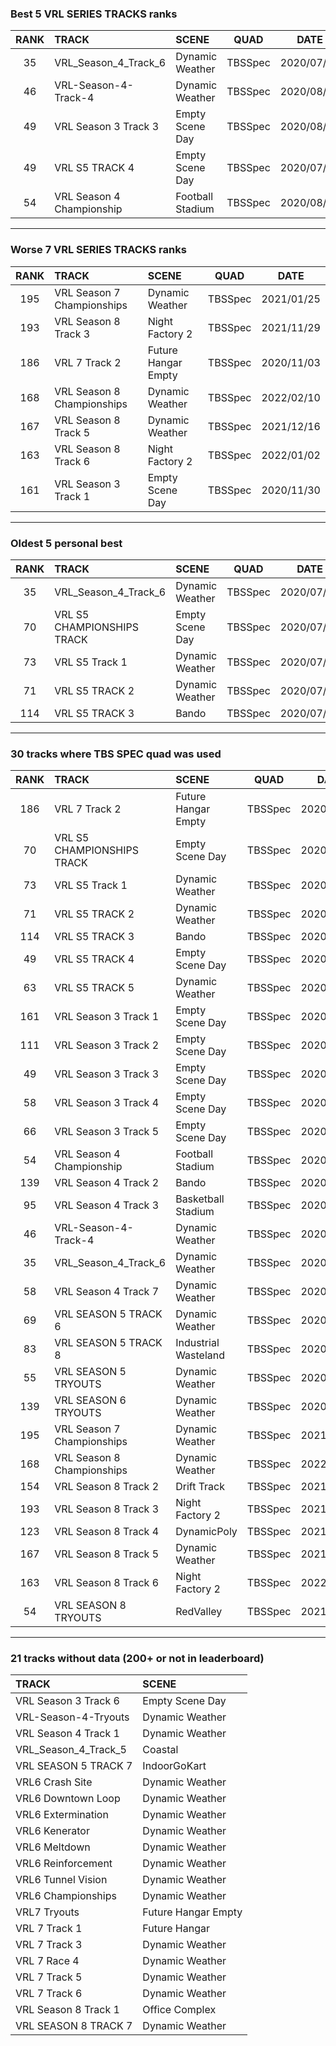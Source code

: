 ### Best 5 VRL SERIES TRACKS ranks
|RANK|TRACK|SCENE|QUAD|DATE|
|:---:|:---|:---|:---:|:---:|
|35|VRL_Season_4_Track_6|Dynamic Weather|TBSSpec|2020/07/18|
|46|VRL-Season-4-Track-4|Dynamic Weather|TBSSpec|2020/08/30|
|49|VRL Season 3 Track 3|Empty Scene Day|TBSSpec|2020/08/30|
|49|VRL S5 TRACK 4|Empty Scene Day|TBSSpec|2020/07/23|
|54|VRL Season 4 Championship|Football Stadium|TBSSpec|2020/08/30|
---
### Worse 7 VRL SERIES TRACKS ranks
|RANK|TRACK|SCENE|QUAD|DATE|
|:---:|:---|:---|:---:|:---:|
|195|VRL Season 7 Championships|Dynamic Weather|TBSSpec|2021/01/25|
|193|VRL Season 8 Track 3|Night Factory 2|TBSSpec|2021/11/29|
|186|VRL 7 Track 2|Future Hangar Empty|TBSSpec|2020/11/03|
|168|VRL Season 8 Championships|Dynamic Weather|TBSSpec|2022/02/10|
|167|VRL Season 8 Track 5|Dynamic Weather|TBSSpec|2021/12/16|
|163|VRL Season 8 Track 6|Night Factory 2|TBSSpec|2022/01/02|
|161|VRL Season 3 Track 1|Empty Scene Day|TBSSpec|2020/11/30|
---
### Oldest 5 personal best
|RANK|TRACK|SCENE|QUAD|DATE|
|:---:|:---|:---|:---:|:---:|
|35|VRL_Season_4_Track_6|Dynamic Weather|TBSSpec|2020/07/18|
|70|VRL S5 CHAMPIONSHIPS TRACK|Empty Scene Day|TBSSpec|2020/07/23|
|73|VRL S5 Track 1|Dynamic Weather|TBSSpec|2020/07/23|
|71|VRL S5 TRACK 2|Dynamic Weather|TBSSpec|2020/07/23|
|114|VRL S5 TRACK 3|Bando|TBSSpec|2020/07/23|
---
### 30 tracks where TBS SPEC quad was used
|RANK|TRACK|SCENE|QUAD|DATE|
|:---:|:---|:---|:---:|:---:|
|186|VRL 7 Track 2|Future Hangar Empty|TBSSpec|2020/11/03|
|70|VRL S5 CHAMPIONSHIPS TRACK|Empty Scene Day|TBSSpec|2020/07/23|
|73|VRL S5 Track 1|Dynamic Weather|TBSSpec|2020/07/23|
|71|VRL S5 TRACK 2|Dynamic Weather|TBSSpec|2020/07/23|
|114|VRL S5 TRACK 3|Bando|TBSSpec|2020/07/23|
|49|VRL S5 TRACK 4|Empty Scene Day|TBSSpec|2020/07/23|
|63|VRL S5 TRACK 5|Dynamic Weather|TBSSpec|2020/07/23|
|161|VRL Season 3 Track 1|Empty Scene Day|TBSSpec|2020/11/30|
|111|VRL Season 3 Track 2|Empty Scene Day|TBSSpec|2020/07/23|
|49|VRL Season 3 Track 3|Empty Scene Day|TBSSpec|2020/08/30|
|58|VRL Season 3 Track 4|Empty Scene Day|TBSSpec|2020/08/30|
|66|VRL Season 3 Track 5|Empty Scene Day|TBSSpec|2020/07/23|
|54|VRL Season 4 Championship|Football Stadium|TBSSpec|2020/08/30|
|139|VRL Season 4 Track 2|Bando|TBSSpec|2020/08/30|
|95|VRL Season 4 Track 3|Basketball Stadium|TBSSpec|2020/08/30|
|46|VRL-Season-4-Track-4|Dynamic Weather|TBSSpec|2020/08/30|
|35|VRL_Season_4_Track_6|Dynamic Weather|TBSSpec|2020/07/18|
|58|VRL Season 4 Track 7|Dynamic Weather|TBSSpec|2020/08/30|
|69|VRL SEASON 5 TRACK 6|Dynamic Weather|TBSSpec|2020/07/23|
|83|VRL SEASON 5 TRACK 8|Industrial Wasteland|TBSSpec|2020/07/23|
|55|VRL SEASON 5 TRYOUTS|Dynamic Weather|TBSSpec|2020/07/23|
|139|VRL SEASON 6 TRYOUTS|Dynamic Weather|TBSSpec|2020/07/23|
|195|VRL Season 7 Championships|Dynamic Weather|TBSSpec|2021/01/25|
|168|VRL Season 8 Championships|Dynamic Weather|TBSSpec|2022/02/10|
|154|VRL Season 8 Track 2|Drift Track|TBSSpec|2021/11/21|
|193|VRL Season 8 Track 3|Night Factory 2|TBSSpec|2021/11/29|
|123|VRL Season 8 Track 4|DynamicPoly|TBSSpec|2021/12/16|
|167|VRL Season 8 Track 5|Dynamic Weather|TBSSpec|2021/12/16|
|163|VRL Season 8 Track 6|Night Factory 2|TBSSpec|2022/01/02|
|54|VRL SEASON 8 TRYOUTS|RedValley|TBSSpec|2021/09/10|
---
### 21 tracks without data (200+ or not in leaderboard)
|TRACK|SCENE|
|:---|:---|
|VRL Season 3 Track 6|Empty Scene Day|
|VRL-Season-4-Tryouts|Dynamic Weather|
|VRL Season 4 Track 1|Dynamic Weather|
|VRL_Season_4_Track_5|Coastal|
|VRL SEASON 5 TRACK 7|IndoorGoKart|
|VRL6 Crash Site|Dynamic Weather|
|VRL6 Downtown Loop|Dynamic Weather|
|VRL6 Extermination|Dynamic Weather|
|VRL6 Kenerator|Dynamic Weather|
|VRL6 Meltdown|Dynamic Weather|
|VRL6 Reinforcement|Dynamic Weather|
|VRL6 Tunnel Vision|Dynamic Weather|
|VRL6 Championships|Dynamic Weather|
|VRL7 Tryouts|Future Hangar Empty|
|VRL 7 Track 1|Future Hangar|
|VRL 7 Track 3|Dynamic Weather|
|VRL 7 Race 4|Dynamic Weather|
|VRL 7 Track 5|Dynamic Weather|
|VRL 7 Track 6|Dynamic Weather|
|VRL Season 8 Track 1|Office Complex|
|VRL SEASON 8 TRACK 7|Dynamic Weather|
